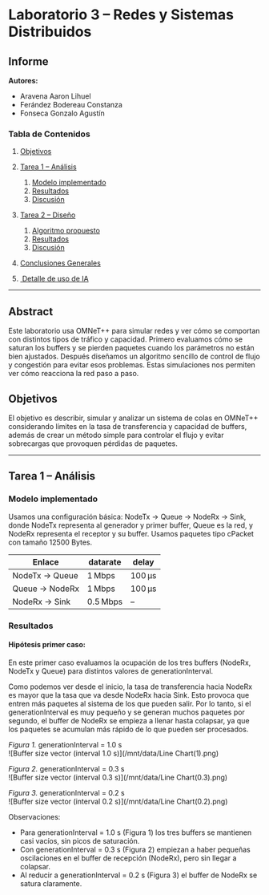 # Laboratorio 3 – Redes y Sistemas Distribuidos

## Informe

**Autores:**

* Aravena Aaron Lihuel
* Ferández Bodereau Constanza
* Fonseca Gonzalo Agustín


### Tabla de Contenidos

1. [Objetivos](#objetivos)
2. [Tarea 1 – Análisis](#tarea-1--análisis)

   1. [Modelo implementado](#modelo-implementado)
   2. [Resultados](#resultados)
   3. [Discusión](#discusión)
3. [Tarea 2 – Diseño](#tarea-2--diseño)

   1. [Algoritmo propuesto](#algoritmo-propuesto)
   2. [Resultados](#resultados-1)
   3. [Discusión](#discusión-1)
4. [Conclusiones Generales](#conclusiones-generales)
5. [ Detalle de uso de IA](#detalle-de-uso-de-ia)

---

## Abstract

Este laboratorio usa OMNeT++ para simular redes y ver cómo se comportan con distintos tipos de tráfico y capacidad.  Primero evaluamos cómo se saturan los buffers y se pierden paquetes cuando los parámetros no están bien ajustados. Después diseñamos un algoritmo sencillo de control de flujo y congestión para evitar esos problemas. Estas simulaciones nos permiten ver cómo reacciona la red paso a paso.

## Objetivos

El objetivo es describir, simular y analizar un sistema de colas en OMNeT++ considerando límites en la tasa de transferencia y capacidad de buffers, además de crear un método simple para controlar el flujo y evitar sobrecargas que provoquen pérdidas de paquetes.

---

## Tarea 1 – Análisis

### Modelo implementado

Usamos una configuración básica: NodeTx → Queue → NodeRx → Sink, donde NodeTx representa al generador y primer buffer, Queue es la red, y NodeRx representa el receptor y su buffer. Usamos paquetes tipo cPacket con tamaño 12500 Bytes.

| Enlace         | datarate | delay  |
| -------------- | -------- | ------ |
| NodeTx → Queue | 1 Mbps   | 100 µs |
| Queue → NodeRx | 1 Mbps   | 100 µs |
| NodeRx → Sink  | 0.5 Mbps | –      |

### Resultados

#### Hipótesis primer caso:
En este primer caso evaluamos la ocupación de los tres buffers (NodeRx, NodeTx y Queue) para distintos valores de generationInterval.  

Como podemos ver desde el inicio, la tasa de transferencia hacia NodeRx es mayor que la tasa que va desde NodeRx hacia Sink. Esto provoca que entren más paquetes al sistema de los que pueden salir. Por lo tanto, si el generationInterval es muy pequeño y se generan muchos paquetes por segundo, el buffer de NodeRx se empieza a llenar hasta colapsar, ya que los paquetes se acumulan más rápido de lo que pueden ser procesados.

*Figura 1.* generationInterval = 1.0 s  
![Buffer size vector (interval 1.0 s)](/mnt/data/Line Chart(1).png)

*Figura 2.* generationInterval = 0.3 s  
![Buffer size vector (interval 0.3 s)](/mnt/data/Line Chart(0.3).png)

*Figura 3.* generationInterval = 0.2 s  
![Buffer size vector (interval 0.2 s)](/mnt/data/Line Chart(0.2).png)

Observaciones:

- Para generationInterval = 1.0 s (Figura 1) los tres buffers se mantienen casi vacíos, sin picos de saturación.
- Con generationInterval = 0.3 s (Figura 2)  empiezan a haber pequeñas oscilaciones en el buffer de recepción (NodeRx), pero sin llegar a colapsar.
- Al reducir a generationInterval = 0.2 s (Figura 3) el buffer de NodeRx se satura claramente.
